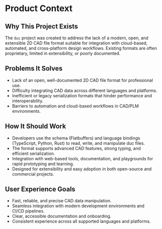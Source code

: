 # Product Context

## Why This Project Exists
The `duc` project was created to address the lack of a modern, open, and extensible 2D CAD file format suitable for integration with cloud-based, automated, and cross-platform design workflows. Existing formats are often proprietary, limited in extensibility, or poorly documented.

## Problems It Solves
- Lack of an open, well-documented 2D CAD file format for professional use.
- Difficulty integrating CAD data across different languages and platforms.
- Inefficient or legacy serialization formats that hinder performance and interoperability.
- Barriers to automation and cloud-based workflows in CAD/PLM environments.

## How It Should Work
- Developers use the schema (Flatbuffers) and language bindings (TypeScript, Python, Rust) to read, write, and manipulate duc files.
- The format supports advanced CAD features, strong typing, and efficient serialization.
- Integration with web-based tools, documentation, and playgrounds for rapid prototyping and learning.
- Designed for extensibility and easy adoption in both open-source and commercial projects.

## User Experience Goals
- Fast, reliable, and precise CAD data manipulation.
- Seamless integration with modern development environments and CI/CD pipelines.
- Clear, accessible documentation and onboarding.
- Consistent experience across all supported languages and platforms.
